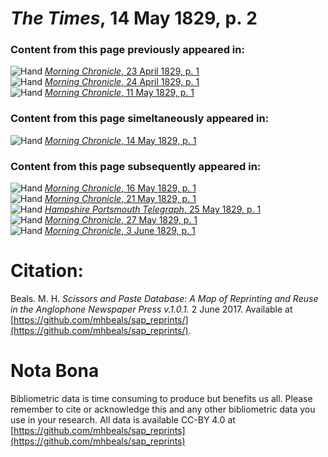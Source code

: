 # *The Times*, 14 May 1829, p. 2  
  
### Content from this page previously appeared in:  
![Hand](http://scissorsandpaste.net/wp-content/uploads/2017/06/smallhandpointer.png) [*Morning Chronicle*, 23 April 1829, p. 1](https://mhbeals.github.io/sap_html/Morning-Chronicle/Morning-Chronicle-23-April-1829-p-1)  
![Hand](http://scissorsandpaste.net/wp-content/uploads/2017/06/smallhandpointer.png) [*Morning Chronicle*, 24 April 1829, p. 1](https://mhbeals.github.io/sap_html/Morning-Chronicle/Morning-Chronicle-24-April-1829-p-1)  
![Hand](http://scissorsandpaste.net/wp-content/uploads/2017/06/smallhandpointer.png) [*Morning Chronicle*, 11 May 1829, p. 1](https://mhbeals.github.io/sap_html/Morning-Chronicle/Morning-Chronicle-11-May-1829-p-1)  
  
### Content from this page simeltaneously appeared in:  
![Hand](http://scissorsandpaste.net/wp-content/uploads/2017/06/smallhandpointer.png) [*Morning Chronicle*, 14 May 1829, p. 1](https://mhbeals.github.io/sap_html/Morning-Chronicle/Morning-Chronicle-14-May-1829-p-1)  
  
### Content from this page subsequently appeared in:  
![Hand](http://scissorsandpaste.net/wp-content/uploads/2017/06/smallhandpointer.png) [*Morning Chronicle*, 16 May 1829, p. 1](https://mhbeals.github.io/sap_html/Morning-Chronicle/Morning-Chronicle-16-May-1829-p-1)  
![Hand](http://scissorsandpaste.net/wp-content/uploads/2017/06/smallhandpointer.png) [*Morning Chronicle*, 21 May 1829, p. 1](https://mhbeals.github.io/sap_html/Morning-Chronicle/Morning-Chronicle-21-May-1829-p-1)  
![Hand](http://scissorsandpaste.net/wp-content/uploads/2017/06/smallhandpointer.png) [*Hampshire Portsmouth Telegraph*, 25 May 1829, p. 1](https://mhbeals.github.io/sap_html/Hampshire-Portsmouth-Telegraph/Hampshire-Portsmouth-Telegraph-25-May-1829-p-1)  
![Hand](http://scissorsandpaste.net/wp-content/uploads/2017/06/smallhandpointer.png) [*Morning Chronicle*, 27 May 1829, p. 1](https://mhbeals.github.io/sap_html/Morning-Chronicle/Morning-Chronicle-27-May-1829-p-1)  
![Hand](http://scissorsandpaste.net/wp-content/uploads/2017/06/smallhandpointer.png) [*Morning Chronicle*, 3 June 1829, p. 1](https://mhbeals.github.io/sap_html/Morning-Chronicle/Morning-Chronicle-3-June-1829-p-1)  


# Citation: 

Beals. M. H. *Scissors and Paste Database: A Map of Reprinting and Reuse in the Anglophone Newspaper Press v.1.0.1.* 2 June 2017. Available at [https://github.com/mhbeals/sap_reprints/](https://github.com/mhbeals/sap_reprints/). 

# Nota Bona

Bibliometric data is time consuming to produce but benefits us all. Please remember to cite or acknowledge this and any other bibliometric data you use in your research. All data is available CC-BY 4.0 at [https://github.com/mhbeals/sap_reprints](https://github.com/mhbeals/sap_reprints)